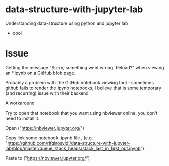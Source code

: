 # data-structure-with-jupyter-lab

Understanding data-structure using python and jupyter lab
- cool

# Issue
Getting the message "Sorry, something went wrong. Reload?" when viewing an *.ipynb on a GitHub blob page.

Probably a problem with the GitHub notebook viewing tool - sometimes github fails to render the ipynb notebooks, 
I believe that is some temporary (and recurring) issue with their backend

A workaround

Try to open that notebook that you want using nbviewer online, you don't need to install it.

Open ("https://nbviewer.jupyter.org/")

Copy link some notebook .ipynb file , (e.g. "https://github.com/rifqirosyidi/data-structure-with-jupyter-lab/blob/master/queue_stack_heaps/stack_last_in_first_out.ipynb") 

Paste to ("https://nbviewer.jupyter.org/")

